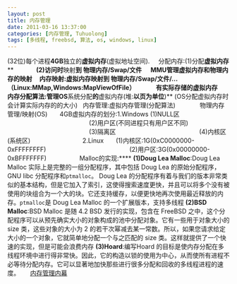 ```yaml
---
layout: post
title: 内存管理
date: 2011-03-16 13:37:00
categories: [内存管理, Tuhuolong]
tags: [多线程, freebsd, 算法, os, windows, linux]
---
```

(32位)每个进程**4GB**独立的**虚拟内存**(虚拟地址空间).
   
分配内存:(1)分配**虚拟内存**
**             **(2)**访问**时**映射**到 物理内存/Swap/文件
    
MMU管理虚拟内存和物理内存的映射
   
内存映射:虚拟内存映射到 物理内存/Swap/文件/...    （Linux:MMap,Windows:MapViewOfFile）
             有实际存储的虚拟内存
      
内存分配算法:**管理**OS**系统分配**的**虚拟内存(堆:**以页为单位**)** (OS分配虚拟内存时会计算实际内存的的大小)
 
内存管理:虚拟内存管理(分配算法)
             物理内存管理/映射(OS)
     
4GB虚拟内存的划分:1.Windows (1)NULL区
                                               (2)用户区(不同进程只有用户区不同)
                                               (3)隔离区
                                               (4)内核区(系统区)
                             2.Linux       (1)内核区:1G(0xC0000000-0xFFFFFFFF)
                                               (2)用户区:3G(0x00000000-0xBFFFFFFF)
      
 
        
Malloc的实现:****
**(1)Doug Lea Malloc**:Doug Lea Malloc 实际上是完整的一组分配程序，其中包括 Doug Lea 的原始分配程序，GNU libc 分配程序和`ptmalloc`。 Doug Lea 的分配程序有着与我们的版本非常类似的基本结构，但是它加入了索引，这使得搜索速度更快，并且可以将多个没有被使用的块组合为一个大的块。它还支持缓存，以便更快地再次使用最近释放的内存。`ptmalloc`是 Doug Lea Malloc 的一个扩展版本，支持多线程
**(2)BSD Malloc**:BSD Malloc 是随 4.2 BSD 发行的实现，包含在 FreeBSD 之中，这个分配程序可以从预先确实大小的对象构成的池中分配对象。它有一些用于对象大小的 size 类，这些对象的大小为 2 的若干次幂减去某一常数。所以，如果您请求给定大小的一个对象，它就简单地分配一个与之匹配的 size 类。这样就提供了一个快速的实现，但是可能会浪费内存
**(3)Hoard**:编写Hoard 的目标是使内存分配在多线程环境中进行得非常快。因此，它的构造以锁的使用为中心，从而使所有进程不必等待分配内存。它可以显著地加快那些进行很多分配和回收的多线程进程的速度。
    
[内存管理内幕](http://www.ibm.com/developerworks/cn/linux/l-memory/)
   
